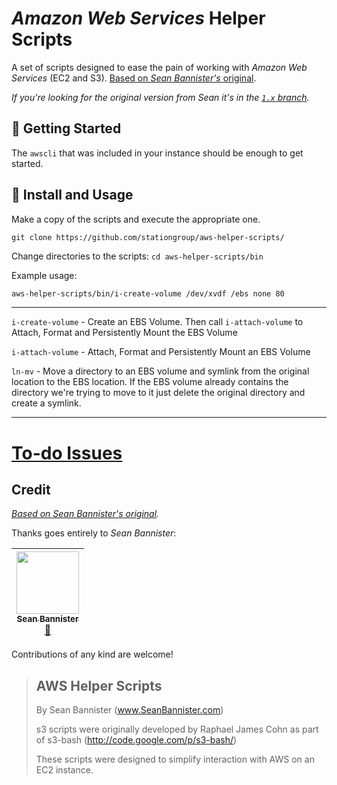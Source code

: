 # _Amazon Web Services_ Helper Scripts
A set of scripts designed to ease the pain of working with _Amazon Web Services_ (EC2 and S3). [Based on _Sean Bannister's_ original](https://github.com/SeanBannister/aws-helper-scripts).

_If you're looking for the original version from _Sean_ it's in the [`1.x` branch](https://github.com/stationgroup/aws-helper-scripts/tree/1.x)._

## :book: Getting Started

The `awscli` that was included in your instance should be enough to get started.


## :floppy_disk: Install and Usage

Make a copy of the scripts and execute the appropriate one.

```
git clone https://github.com/stationgroup/aws-helper-scripts/
```

Change directories to the scripts: `cd aws-helper-scripts/bin`

Example usage:
```bash
aws-helper-scripts/bin/i-create-volume /dev/xvdf /ebs none 80
```

---

`i-create-volume` - Create an EBS Volume. Then call `i-attach-volume` to Attach, Format and Persistently Mount the EBS Volume

`i-attach-volume` - Attach, Format and Persistently Mount an EBS Volume

`ln-mv` - Move a directory to an EBS volume and symlink from the original location to the EBS location. If the EBS volume already contains the directory we're trying to move to it just delete the original directory and create a symlink.

---

# [To-do Issues](https://github.com/stationgroup/aws-helper-scripts/issues?q=is%3Aopen+is%3Aissue+project%3Astationgroup%2Faws-helper-scripts%2F1)


## Credit

_[Based on _Sean Bannister's_ original](https://github.com/SeanBannister/aws-helper-scripts)._ 

Thanks goes entirely to _Sean Bannister_:

<!-- ALL-CONTRIBUTORS-LIST:START - Do not remove or modify this section -->
| [<img src="https://avatars1.githubusercontent.com/u/197231" width="100px;"/><br /><sub>Sean Bannister</sub>](https://github.com/SeanBannister)<br />[📖](https://github.com/SeanBannister/aws-helper-scripts/commits?author=SeanBannister) |
| :---: |

<!-- ALL-CONTRIBUTORS-LIST:END -->

Contributions of any kind are welcome!

>## AWS Helper Scripts
>By Sean Bannister (www.SeanBannister.com)
>
>s3 scripts were originally developed by Raphael James Cohn as part of s3-bash (http://code.google.com/p/s3-bash/)
>
>These scripts were designed to simplify interaction with AWS on an EC2 instance.
